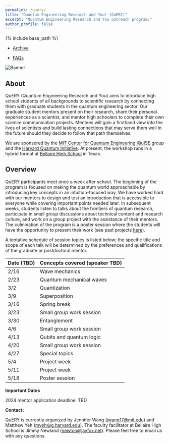 ```yaml
---
permalink: /query/
title: "Quantum Engineering Research and You! (QuERY)"
excerpt: "Quantum Engineering Research and You outreach program."
author_profile: false
---
```


{% include base_path %}

* [Archive](https://mudyeh.github.io/query/archive)
<!-- * [Sample Projects](https://mudyeh.github.io/query/projects) -->
* [FAQs](https://mudyeh.github.io/query/faq)

![Banner](https://mudyeh.github.io/files/S2023_diffraction_grating.jpg)

About
---

QuERY (Quantum Engineering Research and You) aims to introduce high school students of all backgrounds to scientific research by connecting them with graduate students in the quantum engineering sector. Our graduate student mentors present on their research, share their personal experiences as a scientist, and mentor high schoolers to complete their own science communication projects. Mentees will gain a firsthand view into the lives of scientists and build lasting connections that may serve them well in the future should they decide to follow that path themselves.

We are sponsored by the [MIT Center for Quantum Engineering iQuISE](https://www.iquise.mit.edu/) group and the [Harvard Quantum Initiative](https://quantum.harvard.edu/). At present, the workshop runs in a hybrid format at [Bellaire High School](https://www.houstonisd.org/bellairehigh) in Texas. 


Overview
---
QuERY participants meet once a week after school. The beginning of the program is focused on making the quantum world approachable by introducing key concepts in an intuition-focused way. We have worked hard with our mentors to design and test an introduction that is accessible to everyone while covering important points needed later. In subsequent weeks, students listen to talks about the frontiers of quantum research, participate in small group discussions about technical content and research culture, and work on a group project with the assistance of their mentors. The culmination of the program is a poster session where the students will have the opportunity to present their work (see past projects [here](https://mudyeh.github.io/query/archive)).

A tentative schedule of session topics is listed below; the specific title and scope of each talk will be determined by the preferences and qualifications of the graduate or postdoctoral mentor.

| Date (TBD)      | Concepts covered (speaker TBD) |
| ----------- | ----------- |
| 2/16      | Wave mechanics       |
| 2/23   | Quantum mechanical waves        |
| 3/2      | Quantization       |
| 3/9   | Superposition        |
| 3/16      | Spring break       |
| 3/23   | Small group work session        |
| 3/30      | Entanglement       |
| 4/6   | Small group work session        |
| 4/13      | Qubits and quantum logic       |
| 4/20   | Small group work session        |
| 4/27      | Special topics       |
| 5/4   | Project week        |
| 5/11   | Project week       |
| 5/18   | Poster session        |

__Important Dates__<br>

2024 mentor application deadline: TBD

__Contact:__<br>

QuERY is currently organized by Jennifer Wang (jwang17@mit.edu) and Matthew Yeh (myeh@g.harvard.edu). The faculty facilitator at Bellaire High School is Jimmy Newland (newton@jayfox.net). Please feel free to email us with any questions.

